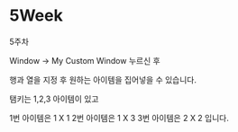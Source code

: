 # 5Week
5주차


Window -> My Custom Window 누르신 후

행과 열을 지정 후 원하는 아이템을 집어넣을 수 있습니다.

탬키는 1,2,3 아이템이 있고

1번 아이템은 1 X 1
2번 아이템은 1 X 3
3번 아이템은 2 X 2 입니다.
